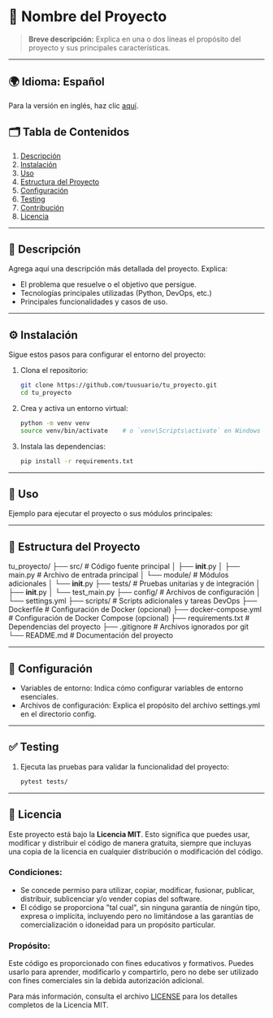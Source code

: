 # 📌 Nombre del Proyecto

> **Breve descripción:** Explica en una o dos líneas el propósito del proyecto y sus principales características.

---
## 🌍 Idioma: Español
Para la versión en inglés, haz clic [aquí](README.en.md).

## 🗂️ Tabla de Contenidos
1. [Descripción](#descripción)
2. [Instalación](#instalación)
3. [Uso](#uso)
4. [Estructura del Proyecto](#estructura-del-proyecto)
5. [Configuración](#configuración)
6. [Testing](#testing)
7. [Contribución](#contribución)
8. [Licencia](#licencia)

---

## 📝 Descripción

Agrega aquí una descripción más detallada del proyecto. Explica:
- El problema que resuelve o el objetivo que persigue.
- Tecnologías principales utilizadas (Python, DevOps, etc.)
- Principales funcionalidades y casos de uso.

---

## ⚙️ Instalación

Sigue estos pasos para configurar el entorno del proyecto:

1. Clona el repositorio:
   ```bash
   git clone https://github.com/tuusuario/tu_proyecto.git
   cd tu_proyecto
2. Crea y activa un entorno virtual:
   ```bash
   python -m venv venv
   source venv/bin/activate    # o `venv\Scripts\activate` en Windows
3. Instala las dependencias:
   ```bash
   pip install -r requirements.txt

---

## 🚀 Uso

Ejemplo para ejecutar el proyecto o sus módulos principales:

---

## 📁 Estructura del Proyecto

tu_proyecto/
├── src/                     # Código fuente principal
│   ├── __init__.py
│   ├── main.py              # Archivo de entrada principal
│   └── module/              # Módulos adicionales
│       └── __init__.py
├── tests/                   # Pruebas unitarias y de integración
│   ├── __init__.py
│   └── test_main.py
├── config/                  # Archivos de configuración
│   └── settings.yml
├── scripts/                 # Scripts adicionales y tareas DevOps
├── Dockerfile               # Configuración de Docker (opcional)
├── docker-compose.yml       # Configuración de Docker Compose (opcional)
├── requirements.txt         # Dependencias del proyecto
├── .gitignore               # Archivos ignorados por git
└── README.md                # Documentación del proyecto

---

## 🔧 Configuración

* Variables de entorno: Indica cómo configurar variables de entorno esenciales.
* Archivos de configuración: Explica el propósito del archivo settings.yml en el directorio config.

---

## ✅ Testing

1. Ejecuta las pruebas para validar la funcionalidad del proyecto:
   ```bash
   pytest tests/

---

## 📄 Licencia

Este proyecto está bajo la **Licencia MIT**. Esto significa que puedes usar, modificar y distribuir el código de manera gratuita, siempre que incluyas una copia de la licencia en cualquier distribución o modificación del código. 

### Condiciones:
- Se concede permiso para utilizar, copiar, modificar, fusionar, publicar, distribuir, sublicenciar y/o vender copias del software.
- El código se proporciona "tal cual", sin ninguna garantía de ningún tipo, expresa o implícita, incluyendo pero no limitándose a las garantías de comercialización o idoneidad para un propósito particular.

### Propósito:
Este código es proporcionado con fines educativos y formativos. Puedes usarlo para aprender, modificarlo y compartirlo, pero no debe ser utilizado con fines comerciales sin la debida autorización adicional.

Para más información, consulta el archivo [LICENSE](LICENSE) para los detalles completos de la Licencia MIT.

